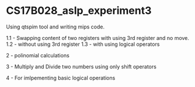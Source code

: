 # CS17B028_aslp_experiment3
Using qtspim tool and writing mips code.


1.1 - Swapping content of two registers with using 3rd register and no move.
1.2 - without using 3rd register
1.3 - with using logical operators

2 - polinomial calculations

3 - Multiply and Divide two numbers using only shift operators

4 - For imlpementing basic logical operations

